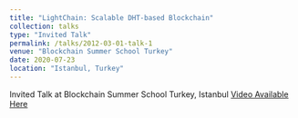 ```yaml
---
title: "LightChain: Scalable DHT-based Blockchain"
collection: talks
type: "Invited Talk"
permalink: /talks/2012-03-01-talk-1
venue: "Blockchain Summer School Turkey"
date: 2020-07-23
location: "Istanbul, Turkey"
---
```

Invited Talk at Blockchain Summer School Turkey, Istanbul
[Video Available Here](https://www.youtube.com/watch?v=JROq4Qit-xc)

